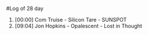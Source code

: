 #Log of 28 day

1. [00:00] Com Truise - Silicon Tare - SUNSPOT
1. [09:04] Jon Hopkins - Opalescent - Lost in Thought
